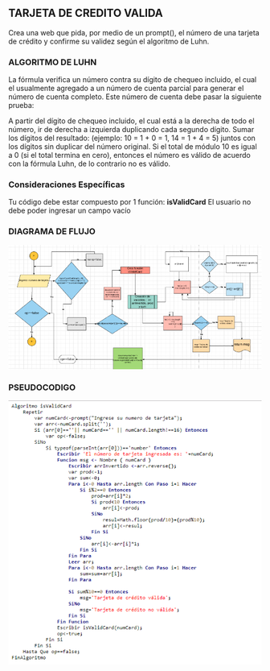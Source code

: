 ## TARJETA DE CREDITO VALIDA

Crea una web que pida, por medio de un prompt(), el número de una tarjeta de crédito y confirme su validez según el algoritmo de Luhn.
### ALGORITMO DE LUHN

La fórmula verifica un número contra su dígito de chequeo incluido, el cual el usualmente agregado a un número de cuenta parcial para generar el número de cuenta completo. Este número de cuenta debe pasar la siguiente prueba:

A partir del dígito de chequeo incluido, el cual está a la derecha de todo el número, ir de derecha a izquierda duplicando cada segundo dígito.
Sumar los dígitos del resultado: (ejemplo: 10 = 1 + 0 = 1, 14 = 1 + 4 = 5) juntos con los dígitos sin duplicar del número original.
Si el total de módulo 10 es igual a 0 (si el total termina en cero), entonces el número es válido de acuerdo con la fórmula Luhn, de lo contrario no es válido.

### **Consideraciones Específicas**

Tu código debe estar compuesto por 1 función: **isValidCard**
El usuario no debe poder ingresar un campo vacío

### DIAGRAMA DE FLUJO

![recursos](assets/diagrama.PNG)

### PSEUDOCODIGO

![recursos](assets/pseudocodigoCard.PNG)
